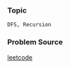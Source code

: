 ### Topic

    DFS, Recursion

### Problem Source

[leetcode](https://leetcode.com/problems/employee-importance/description/)

